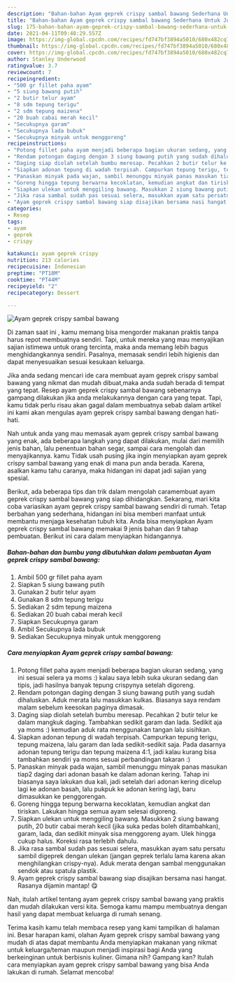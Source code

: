 ```yaml
---
description: "Bahan-bahan Ayam geprek crispy sambal bawang Sederhana Untuk Jualan"
title: "Bahan-bahan Ayam geprek crispy sambal bawang Sederhana Untuk Jualan"
slug: 175-bahan-bahan-ayam-geprek-crispy-sambal-bawang-sederhana-untuk-jualan
date: 2021-04-11T09:48:29.557Z
image: https://img-global.cpcdn.com/recipes/fd747bf3894a5010/680x482cq70/ayam-geprek-crispy-sambal-bawang-foto-resep-utama.jpg
thumbnail: https://img-global.cpcdn.com/recipes/fd747bf3894a5010/680x482cq70/ayam-geprek-crispy-sambal-bawang-foto-resep-utama.jpg
cover: https://img-global.cpcdn.com/recipes/fd747bf3894a5010/680x482cq70/ayam-geprek-crispy-sambal-bawang-foto-resep-utama.jpg
author: Stanley Underwood
ratingvalue: 3.7
reviewcount: 7
recipeingredient:
- "500 gr fillet paha ayam"
- "5 siung bawang putih"
- "2 butir telur ayam"
- "8 sdm tepung terigu"
- "2 sdm tepung maizena"
- "20 buah cabai merah kecil"
- "Secukupnya garam"
- "Secukupnya lada bubuk"
- "Secukupnya minyak untuk menggoreng"
recipeinstructions:
- "Potong fillet paha ayam menjadi beberapa bagian ukuran sedang, yang ini sesuai selera ya moms :) kalau saya lebih suka ukuran sedang dan tipis, jadi hasilnya banyak tepung crispynya setelah digoreng."
- "Rendam potongan daging dengan 3 siung bawang putih yang sudah dihaluskan. Aduk merata lalu masukkan kulkas. Biasanya saya rendam malam sebelum keesokan paginya dimasak."
- "Daging siap diolah setelah bumbu meresap. Pecahkan 2 butir telur ke dalam mangkuk daging. Tambahkan sedikit garam dan lada. Sedikit aja ya moms :) kemudian aduk rata menggunakan tangan lalu sisihkan."
- "Siapkan adonan tepung di wadah terpisah. Campurkan tepung terigu, tepung maizena, lalu garam dan lada sedikit-sedikit saja. Pada dasarnya adonan tepung terigu dan tepung maizena 4:1, jadi kalau kurang bisa tambahkan sendiri ya moms sesuai perbandingan takaran :)"
- "Panaskan minyak pada wajan, sambil menunggu minyak panas masukan tiap2 daging dari adonan basah ke dalam adonan kering. Tahap ini biasanya saya lakukan dua kali, jadi setelah dari adonan kering dicelup lagi ke adonan basah, lalu pukpuk ke adonan kering lagi, baru dimasukkan ke penggorengan."
- "Goreng hingga tepung berwarna kecoklatan, kemudian angkat dan tiriskan. Lakukan hingga semua ayam selesai digoreng."
- "Siapkan ulekan untuk menggiling bawang. Masukkan 2 siung bawang putih, 20 butir cabai merah kecil (jika suka pedas boleh ditambahkan), garam, lada, dan sedikit minyak sisa menggoreng ayam. Ulek hingga cukup halus. Koreksi rasa terlebih dahulu."
- "Jika rasa sambal sudah pas sesuai selera, masukkan ayam satu persatu sambil digeprek dengan ulekan (jangan geprek terlalu lama karena akan menghilangkan crispy-nya). Aduk merata dengan sambal menggunakan sendok atau spatula plastik."
- "Ayam geprek crispy sambal bawang siap disajikan bersama nasi hangat. Rasanya dijamin mantap! 😋"
categories:
- Resep
tags:
- ayam
- geprek
- crispy

katakunci: ayam geprek crispy 
nutrition: 213 calories
recipecuisine: Indonesian
preptime: "PT18M"
cooktime: "PT44M"
recipeyield: "2"
recipecategory: Dessert

---
```



![Ayam geprek crispy sambal bawang](https://img-global.cpcdn.com/recipes/fd747bf3894a5010/680x482cq70/ayam-geprek-crispy-sambal-bawang-foto-resep-utama.jpg)

Di zaman  saat ini , kamu memang bisa mengorder makanan praktis tanpa harus repot membuatnya sendiri. Tapi, untuk mereka yang mau menyajikan sajian istimewa untuk orang tercinta, maka anda memang lebih bagus menghidangkannya sendiri. Pasalnya, memasak sendiri lebih higienis dan dapat menyesuaikan sesuai kesukaan keluarga.

Jika anda sedang mencari ide cara membuat ayam geprek crispy sambal bawang yang nikmat dan mudah dibuat,maka anda sudah berada di tempat yang tepat. Resep ayam geprek crispy sambal bawang  sebenarnya gampang dilakukan jika anda melakukannya dengan cara yang tepat. Tapi, kamu tidak perlu risau akan gagal dalam membuatnya 
sebab dalam artikel ini kami akan mengulas ayam geprek crispy sambal bawang dengan hati-hati.  



Nah untuk anda yang mau memasak ayam geprek crispy sambal bawang yang enak, ada beberapa langkah yang dapat dilakukan, mulai dari memilih jenis bahan, lalu penentuan bahan segar, sampai cara mengolah dan menyajikannya. kamu Tidak usah pusing jika ingin menyiapkan ayam geprek crispy sambal bawang yang enak di mana pun anda berada. Karena, asalkan kamu  tahu caranya, maka hidangan ini dapat jadi sajian yang spesial.

Berikut, ada beberapa tips dan trik dalam mengolah caramembuat ayam geprek crispy sambal bawang yang siap dihidangkan. Sekarang, mari kita coba variasikan ayam geprek crispy sambal bawang sendiri di rumah. Tetap berbahan yang sederhana, hidangan ini bisa memberi manfaat untuk membantu menjaga kesehatan tubuh kita. Anda bisa menyiapkan Ayam geprek crispy sambal bawang memakai 9 jenis bahan dan 9 tahap pembuatan. Berikut ini cara dalam menyiapkan hidangannya.

<!--inarticleads1-->

##### Bahan-bahan dan bumbu yang dibutuhkan dalam pembuatan Ayam geprek crispy sambal bawang:

1. Ambil 500 gr fillet paha ayam
1. Siapkan 5 siung bawang putih
1. Gunakan 2 butir telur ayam
1. Gunakan 8 sdm tepung terigu
1. Sediakan 2 sdm tepung maizena
1. Sediakan 20 buah cabai merah kecil
1. Siapkan Secukupnya garam
1. Ambil Secukupnya lada bubuk
1. Sediakan Secukupnya minyak untuk menggoreng




<!--inarticleads2-->

##### Cara menyiapkan Ayam geprek crispy sambal bawang:

1. Potong fillet paha ayam menjadi beberapa bagian ukuran sedang, yang ini sesuai selera ya moms :) kalau saya lebih suka ukuran sedang dan tipis, jadi hasilnya banyak tepung crispynya setelah digoreng.
1. Rendam potongan daging dengan 3 siung bawang putih yang sudah dihaluskan. Aduk merata lalu masukkan kulkas. Biasanya saya rendam malam sebelum keesokan paginya dimasak.
1. Daging siap diolah setelah bumbu meresap. Pecahkan 2 butir telur ke dalam mangkuk daging. Tambahkan sedikit garam dan lada. Sedikit aja ya moms :) kemudian aduk rata menggunakan tangan lalu sisihkan.
1. Siapkan adonan tepung di wadah terpisah. Campurkan tepung terigu, tepung maizena, lalu garam dan lada sedikit-sedikit saja. Pada dasarnya adonan tepung terigu dan tepung maizena 4:1, jadi kalau kurang bisa tambahkan sendiri ya moms sesuai perbandingan takaran :)
1. Panaskan minyak pada wajan, sambil menunggu minyak panas masukan tiap2 daging dari adonan basah ke dalam adonan kering. Tahap ini biasanya saya lakukan dua kali, jadi setelah dari adonan kering dicelup lagi ke adonan basah, lalu pukpuk ke adonan kering lagi, baru dimasukkan ke penggorengan.
1. Goreng hingga tepung berwarna kecoklatan, kemudian angkat dan tiriskan. Lakukan hingga semua ayam selesai digoreng.
1. Siapkan ulekan untuk menggiling bawang. Masukkan 2 siung bawang putih, 20 butir cabai merah kecil (jika suka pedas boleh ditambahkan), garam, lada, dan sedikit minyak sisa menggoreng ayam. Ulek hingga cukup halus. Koreksi rasa terlebih dahulu.
1. Jika rasa sambal sudah pas sesuai selera, masukkan ayam satu persatu sambil digeprek dengan ulekan (jangan geprek terlalu lama karena akan menghilangkan crispy-nya). Aduk merata dengan sambal menggunakan sendok atau spatula plastik.
1. Ayam geprek crispy sambal bawang siap disajikan bersama nasi hangat. Rasanya dijamin mantap! 😋




Nah, itulah artikel tentang  ayam geprek crispy sambal bawang  yang praktis dan mudah dilakukan versi kita. Semoga kamu mampu membuatnya dengan hasil yang dapat membuat keluarga di rumah senang. 

Terima kasih kamu telah membaca resep yang kami tampilkan di halaman ini. Besar harapan kami, olahan  Ayam geprek crispy sambal bawang yang mudah di atas dapat membantu Anda menyiapkan makanan yang nikmat untuk keluarga/teman maupun menjadi inspirasi bagi Anda yang berkeinginan untuk berbisnis kuliner. Gimana nih? Gampang kan? Itulah cara menyiapkan ayam geprek crispy sambal bawang yang bisa Anda lakukan di rumah. Selamat mencoba!


